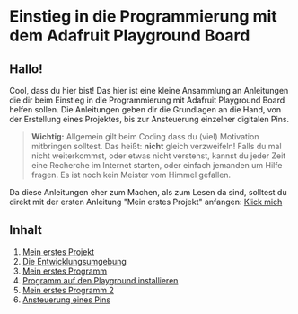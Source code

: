 # Einstieg in die Programmierung mit dem Adafruit Playground Board

## Hallo!

Cool, dass du hier bist! Das hier ist eine kleine Ansammlung an Anleitungen die dir beim Einstieg in die Programmierung mit Adafruit Playground Board helfen sollen. Die Anleitungen geben dir die Grundlagen an die Hand, von der Erstellung eines Projektes, bis zur Ansteuerung einzelner digitalen Pins.

> **Wichtig:** Allgemein gilt beim Coding dass du (viel) Motivation mitbringen solltest. Das heißt: **nicht** gleich verzweifeln! Falls du mal nicht weiterkommst, oder etwas nicht verstehst, kannst du jeder Zeit eine Recherche im Internet starten, oder einfach jemanden um Hilfe fragen. Es ist noch kein Meister vom Himmel gefallen.

Da diese Anleitungen eher zum Machen, als zum Lesen da sind, solltest du direkt mit der ersten Anleitung "Mein erstes Projekt" anfangen: [Klick mich](./01%20Mein%20erstes%20Projekt.pdf)

## Inhalt

1. [Mein erstes Projekt](./01%20Mein%20erstes%20Projekt.pdf)
2. [Die Entwicklungsumgebung](./02%20Die%20Entwicklungsumgebung%20kennen%20lernen.pdf)
3. [Mein erstes Programm](./03%20Mein%20erstes%20Programm.pdf)
4. [Programm auf den Playground installieren](./)
5. [Mein erstes Programm 2](./)
6. [Ansteuerung eines Pins](./03%20Mein%20erstes%20Programm.pdf)
